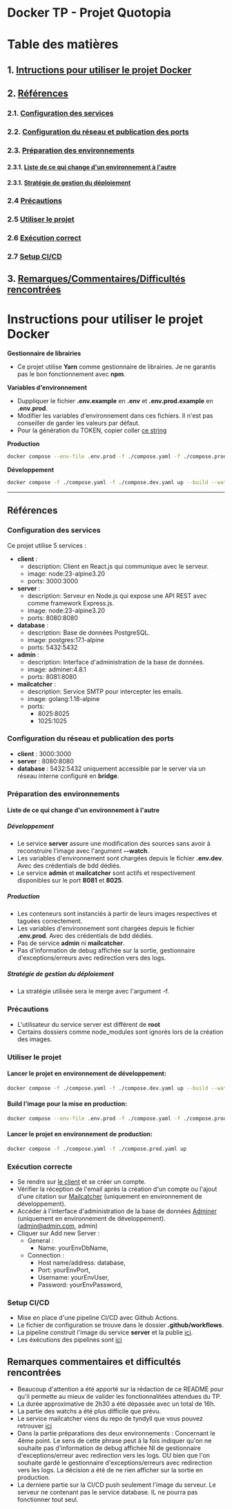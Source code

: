 # Docker TP - Projet Quotopia

# Table des matières
## 1. [Intructions pour utiliser le projet Docker](#instructions-pour-utiliser-le-projet-docker)
## 2. [Références](#références)
### 2.1. [Configuration des services](#configuration-des-services)
### 2.2. [Configuration du réseau et publication des ports](#configuration-du-réseau-et-publication-des-ports)
### 2.3. [Préparation des environnements](#préparation-des-environnements)
#### 2.3.1. [Liste de ce qui change d'un environnement à l'autre](#liste-de-ce-qui-change-dun-environnement-à-lautre)
#### 2.3.1. [Stratégie de gestion du déploiement](#stratégie-de-gestion-du-déploiement)
### 2.4 [Précautions](#précautions)
### 2.5 [Utiliser le projet](#utiliser-le-projet)
### 2.6 [Exécution correct](#exécution-correcte)
### 2.7 [Setup CI/CD](#setup-cicd)
## 3. [Remarques/Commentaires/Difficultés rencontrées](#remarques-commentaires-et-difficultés-rencontrées)


# Instructions pour utiliser le projet Docker
**Gestionnaire de librairies**
- Ce projet utilise **Yarn** comme gestionnaire de librairies. Je ne garantis pas le bon fonctionnement avec **npm**.

**Variables d'environnement**
- Duppliquer le fichier **.env.example** en **.env** et **.env.prod.example** en **.env.prod**.
- Modifier les variables d'environnement dans ces fichiers. Il n'est pas conseiller de garder les valeurs par défaut.
- Pour la génération du TOKEN, copier coller [ce string](https://generate.plus/en/base64)

**Production**
```bash
docker compose --env-file .env.prod -f ./compose.yaml -f ./compose.prod.yaml up --build
```

**Développement**
```bash
docker compose -f ./compose.yaml -f ./compose.dev.yaml up --build --watch
```

---

## Références
### Configuration des services
Ce projet utilise 5 services :
- **client** :
  - description: Client en React.js qui communique avec le serveur.
  - image: node:23-alpine3.20
  - ports: 3000:3000
- **server** :
  - description: Serveur en Node.js qui expose une API REST avec comme framework Express.js.
  - image: node:23-alpine3.20
  - ports: 8080:8080
- **database** :
  - description: Base de données PostgreSQL.
  - image: postgres:17.1-alpine
  - ports: 5432:5432
- **admin** :
  - description: Interface d'administration de la base de données.
  - image: adminer:4.8.1
  - ports: 8081:8080
- **mailcatcher** :
  - description: Service SMTP pour intercepter les emails.
  - image: golang:1.18-alpine
  - ports: 
    - 8025:8025
    - 1025:1025

### Configuration du réseau et publication des ports
- **client** : 3000:3000
- **server** : 8080:8080
- **database** : 5432:5432 uniquement accessible par le server via un réseau interne configuré en **bridge**.

    
### Préparation des environnements

#### Liste de ce qui change d'un environnement à l'autre
##### Développement
- Le service **server** assure une modification des sources sans avoir à reconstruire l'image avec l'argument **--watch**.
- Les variables d'environnement sont chargées depuis le fichier **.env.dev**. Avec des crédentials de bdd dédiés.
- Le service **admin** et **mailcatcher** sont actifs et respectivement disponibles sur le port **8081** et **8025**.

##### Production
- Les conteneurs sont instanciés à partir de leurs images respectives et taguées correctement.
- Les variables d'environnement sont chargées depuis le fichier **.env.prod**. Avec des crédentials de bdd dédiés.
- Pas de service **admin** ni **mailcatcher**.
- Pas d'information de debug affichée sur la sortie, gestionnaire d'exceptions/erreurs avec redirection vers des logs.

##### Stratégie de gestion du déploiement
- La stratégie utilisée sera le merge avec l'argument -f. 

### Précautions
- L'utilisateur du service server est différent de **root**
- Certains dossiers comme node_modules sont ignorés lors de la création des images.


### Utiliser le projet
#### Lancer le projet en environnement de développement:
```bash
docker compose -f ./compose.yaml -f ./compose.dev.yaml up --build --watch
```
#### Build l'image pour la mise en production:
```bash
docker compose --env-file .env.prod -f ./compose.yaml -f ./compose.prod.yaml up --build
```
#### Lancer le projet en environnement de production:
```bash
docker compose -f ./compose.yaml -f ./compose.prod.yaml up
```

### Exécution correcte
- Se rendre sur [le client](http://localhost:3000/login) et se créer un compte.
- Vérifier la réception de l'email après la création d'un compte ou l'ajout d'une citation sur [Mailcatcher](http://localhost:8025) (uniquement en environnement de développement).
- Accéder à l'interface d'administration de la base de données [Adminer](http://localhost:8080) (uniquement en environnement de développement). (admin@admin.com, admin)
- Cliquer sur Add new Server :
  - General :
    - Name: yourEnvDbName,
  - Connection :
    - Host name/address: database,
    - Port: yourEnvPort,
    - Username: yourEnvUser,
    - Password: yourEnvPassword,

### Setup CI/CD
- Mise en place d'une pipeline CI/CD avec Github Actions.
- Le fichier de configuration se trouve dans le dossier **.github/workflows**.
- La pipeline construit l'image du service **server** et la publie [ici](https://hub.docker.com/r/mathisledev/docker-tp-b-mathis/tags).
- Les éxécutions des pipelines sont [ici](https://github.com/MathisLeDev/docker-tp-b-mathis/actions/)

## Remarques commentaires et difficultés rencontrées
- Beaucoup d'attention a été apporté sur la rédaction de ce README pour qu'il permette au mieux de valider les fonctionnalitées attendues du TP.
- La durée approximative de 2h30 a été dépassée avec un total de 16h.
- La partie des watchs a été plus difficile que prévu.
- Le service mailcatcher viens du repo de tyndyll que vous pouvez retrouver [ici](https://github.com/mailhog/MailHog)
- Dans la partie préparations des deux environnements :
Concernant le 4ème point. Le sens de cette phrase peut à la fois indiquer qu'on ne souhaite pas d'information de debug affichée NI de gestionnaire d'exceptions/erreur avec redirection vers les logs.
OU bien que l'on souhaite gardé le gestionnaire d'exceptions/erreurs avec redirection vers les logs.
La décision a été de ne rien afficher sur la sortie en production.
- La derniere partie sur la CI/CD push seulement l'image du serveur. Le serveur ne contenant pas le service database. IL ne pourra pas fonctionner tout seul.

